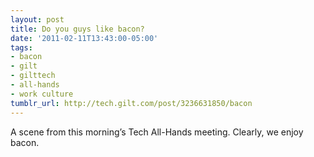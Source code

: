 ```yaml
---
layout: post
title: Do you guys like bacon?
date: '2011-02-11T13:43:00-05:00'
tags:
- bacon
- gilt
- gilttech
- all-hands
- work culture
tumblr_url: http://tech.gilt.com/post/3236631850/bacon
---
```



A scene from this morning’s Tech All-Hands meeting. Clearly, we enjoy bacon.
